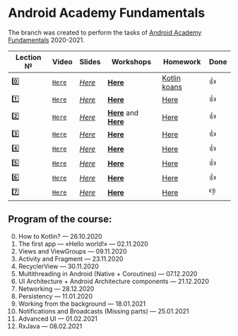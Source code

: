 # Android Academy Fundamentals
The branch was created to perform the tasks of [Android Academy Fundamentals](https://github.com/android-academy-minsk) 2020-2021.

| Lection № | Video | Slides | Workshops | Homework | Done
---|---|---|---|---|---
| :zero: | [`Here`](https://www.youtube.com/watch?v=_clrkv6VL4g) | [*Here*](https://docs.google.com/presentation/d/1Ndgbz6m9ydFFdTu2tXuN2Gussp49f_dnRr6cruwZXDE/edit#slide=id.ga4a15a5964_0_76) | [**Here**](https://github.com/Android-Academy-Global/2020-Fundamentals-Kotlin) | [Kotlin koans](https://play.kotlinlang.org/koans) | :+1:
| :one: | [`Here`](https://www.youtube.com/watch?v=d0944nsdnAg&ab_channel=AndroidAcademyGlobal) |[*Here*](https://docs.google.com/presentation/d/e/2PACX-1vSJH3ethtBzdUUFYS_-CHt4g99RQ9llzJGFO5RUsWDaMjsJwhYzQia23WZ4psU95MMqbt7g4xFGXGkl/pub?start=false&loop=false&delayms=3000&slide=id.ga69feb33e5_1_16) | [**Here**](https://drive.google.com/drive/folders/1AFM8vJzOftXKsiXlQG30BcdpDazjyyc3) | [Here](https://docs.google.com/document/d/e/2PACX-1vTZwbPObJnhMcN5FwTN9uxPZ2kNr8Vu9r07ggzpP2E5M9vzFvzlGyKM-CazwQOQt4QPy3Z_jf-Xa9Ri/pub) | :+1:
| :two: | [`Here`](https://www.youtube.com/watch?v=YPdpIpUeWsw&ab_channel=AndroidAcademyGlobal) |[*Here*](https://docs.google.com/presentation/d/1JR1LFs69fYWrWpy95pVDiwxu6dtwFshz16flkhFwN4w/edit?usp=drive_web&ouid=100062930525414799059) | [**Here**](https://docs.google.com/document/d/e/2PACX-1vRmW3fYdQkM2q43JQuZ2n9yofGg5Ds2bmbTvBp6CA2i6GHsw6_dxHEBhKgHbped3HauB7i97e9XUfFx/pub) and [**Here**](https://docs.google.com/document/d/e/2PACX-1vT8clU216o_NJallydvjFFKbOtzp7tfcedVdypRoWzQ-uzNq3pa2z_9DK8N46xsscLKW_ZqIr9VdWxm/pub) | [Here](https://docs.google.com/document/d/1M4DH6qMoDVYzxJtTjdRCjmn63JrIZE6z3oQFTnQUeVY/edit) | :+1:
| :three: | [`Here`](https://www.youtube.com/watch?v=Gb71h-cEUZs&feature=youtu.be&ab_channel=AndroidAcademyGlobal) |[*Here*](https://docs.google.com/presentation/d/1C09gRP3779Eilcc3LcE2RsaxWyDrjDMEAkdJw_nirsE/edit) | [**Here**](https://drive.google.com/drive/folders/1jp6jcWQLEsMK5ze7IYc29ldD19fOwDpx) | [Here](https://docs.google.com/document/d/e/2PACX-1vRinJc51_6FSPPjN11LvWY8sJmL44uQzeks2wpg-OtptXXhV4I48aGWsHsuVbsHIbPdSB1xfNvQZPJ_/pub) | :+1:
| :four: | [`Here`](https://www.youtube.com/watch?v=7WR0d4bsIIc&ab_channel=AndroidAcademyGlobal) |[*Here*](https://docs.google.com/presentation/d/e/2PACX-1vS_dPsaFLz7RfXSDYPLxyt_iwuuluSGh-5xrrvMTrlm97EvGgjcVc-yP9-yqsIgO7Rzj-2M52RChZEG/pub?start=false&loop=false&delayms=3000&slide=id.g5ff4286019_0_148) | [**Here**](https://drive.google.com/drive/folders/1WbJFskTDk4GOuVfK5QBd-9I8FKjLtGk5) | [Here](https://docs.google.com/document/d/19fnPy3Zh3yMjn1y5HpufL3yZdA6_cdWQFBP-6Z9mYqM/edit) | :+1:
| :five: | [`Here`](https://www.youtube.com/watch?v=iWiSQydw1qk&feature=youtu.be&ab_channel=AndroidAcademyGlobal) |[*Here*](https://docs.google.com/presentation/d/1uunUXtuO7veS1VkSJB5voaZe4alTsV74SRUBVl_5fB4/edit) | [**Here**](https://drive.google.com/drive/folders/1A8qZHL2edV76P28AOek_4SryHQif5Vpi) | [Here](https://docs.google.com/document/d/146nTjhH58N11yfNQLdK92gN0Hfd_P1GqNB9Bg8NH9Do/edit) | :+1:
| :six: | [`Here`](https://www.youtube.com/watch?v=ZOIuKFLwJzA&t=33s&ab_channel=AndroidAcademyGlobal) |[*Here*](about:blank) | [**Here**](https://drive.google.com/drive/folders/1TMGW2XjP4464lLHBFoGD7JYqZ2IeV59U) | [Here](https://docs.google.com/document/d/15FGkJWa4MGWxqhAstjTcodAJyreOUYY7LtfmYDUFOws/edit) | :+1:
| :seven: | [`Here`](https://www.youtube.com/watch?v=7QEW_YUyzBY&ab_channel=AndroidAcademyGlobal) |[*Here*](https://docs.google.com/presentation/d/1DEjXxsx90TlLWp030QOXLcpu2HEFv1pIi4uXzxx_qWk/edit) | [**Here**](https://drive.google.com/drive/folders/1fSn2bskXc5CofN4wjNrvjYgUahbuOCFh) | [Here](https://docs.google.com/document/d/1kqNLXs5tsUuTABM0QXR8wmf69PBFS6DF/edit) | :-1:


## Program of the course:
0. How to Kotlin? — 26.10.2020
1. The first app — «Hello world!» — 02.11.2020
2. Views and ViewGroups — 09.11.2020
3. Activity and Fragment — 23.11.2020
4. RecyclerView — 30.11.2020
5. Multithreading in Android (Native + Coroutines) — 07.12.2020
6. UI Architecture + Android Architecture components — 21.12.2020
7. Networking — 28.12.2020
8. Persistency — 11.01.2020
9. Working from the background — 18.01.2021
10. Notifications and Broadcasts (Missing parts) — 25.01.2021
11. Advanced UI — 01.02.2021
12. RxJava — 08.02.2021